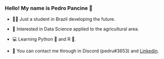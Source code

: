 ### Hello! My name is Pedro Pancine 👋

- 👨‍💻 Just a student in Brazil developing the future.
- 🧮 Interested in Data Science applied to the agricultural area.
- 💻 Learning Python 🐍 and R 🦉.

- 🔭 You can contact me through in Discord (pedru#3653) and [Linkedin](https://www.linkedin.com/in/pedro-pancine-249068260/).

